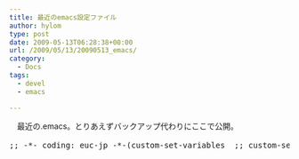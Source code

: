```yaml
---
title: 最近のemacs設定ファイル
author: hylom
type: post
date: 2009-05-13T06:28:38+00:00
url: /2009/05/13/20090513_emacs/
category:
  - Docs
tags:
  - devel
  - emacs

---
```

　最近の.emacs。とりあえずバックアップ代わりにここで公開。

<pre class="code">;; -*- coding: euc-jp -*-(custom-set-variables  ;; custom-set-variables was added by Custom.  ;; If you edit it by hand&#44; you could mess it up&#44; so be careful.  ;; Your init file should contain only one such instance.  ;; If there is more than one&#44; they won't work right. '(c-default-style (quote ((c-mode . "k&r;") (c++-mode . "k&r;") (java-mode . "java") (awk-mode . "awk") (other . "gnu")))) '(case-fold-search t) '(current-language-environment "English") '(save-place t nil (saveplace)) '(tab-stop-list (quote (4 8 12 16 20 24 28 32 36 40 44 48 52 56 60 64 68 72 76 80 84 88 92 96 100 104 108 112 116 120))) '(tool-bar-mode nil nil (tool-bar)) '(transient-mark-mode t) '(uniquify-buffer-name-style (quote forward) nil (uniquify)))(custom-set-faces  ;; custom-set-faces was added by Custom.  ;; If you edit it by hand&#44; you could mess it up&#44; so be careful.  ;; Your init file should contain only one such instance.  ;; If there is more than one&#44; they won't work right. );; .emacs.el;; 選択範囲の色を指定(set-face-background 'region "SkyBlue")(set-face-foreground 'region "black");; 起動時のウィンドウサイズ、色などを設定(if (boundp 'window-system)    (setq default-frame-alist          (append (list                   '(foreground-color . "black")  ; 文字色                   '(background-color . "white")  ; 背景色                   '(border-color     . "white")  ; ボーダー色                   '(mouse-color      . "black")  ; マウスカーソルの色                   '(cursor-color     . "black")  ; カーソルの色                   '(cursor-type      . box)      ; カーソルの形状                   '(top . 60) ; ウィンドウの表示位置（Y座標）                   '(left . 140) ; ウィンドウの表示位置（X座標）                   '(width . 50) ; ウィンドウの幅（文字数）                   '(height . 45) ; ウィンドウの高さ（文字数）                   )                  default-frame-alist)))(setq initial-frame-alist default-frame-alist )(global-set-key "\C-h" 'delete-backward-char)(prefer-coding-system 'utf-8-unix);;(autoload 'cperl-mode "cperl" "Perl editing mode." t)(require 'cperl-mode)(setq auto-mode-alist      (append '(("\\.pl$" . cperl-mode)		("\\.pm$" . cperl-mode)		("\\.mm$" . objc-mode)) auto-mode-alist));; Turn on tabs(setq indent-tabs-mode t)(setq-default indent-tabs-mode t);; Set the tab width(setq default-tab-width 4)(setq tab-width 4)(setq c-basic-indent 4);;python-mode(add-hook 'python-mode-hook	  '(lambda();;	     (setq indent-tabs-mode t)	     (setq indent-level 4)	     (setq python-indent 4)	     (setq tab-width 4)));;c-mode(add-hook 'c-mode-hook	  '(lambda()         (setq tab-width 4)         (setq indent-tabs-mode nil)         (setq c-basic-offset 4)));; キーワードのカラー表示を有効化;; 「t」の部分を「nil」にするとカラー表示をOffにできる(global-font-lock-mode t);; テキストエンコーディングとしてUTF-8を優先的に使用する;; 「utf-8」の部分を「cp932」とするとCP932（Windows用Shift JIS）優先となる(prefer-coding-system 'utf-8);; 起動時のメッセージを表示しない;;「t」を「nil」にするとメッセージが表示される(setq inhibit-startup-message t);; 選択範囲をハイライトする;;「t」を「nil」にするとハイライトなしに(setq-default transient-mark-mode t);;; 行番号・桁番号をモードラインに表示する・しない設定(line-number-mode t) ; 行番号。tなら表示、nilなら非表示(column-number-mode t) ; 桁番号。tなら表示、nilなら非表示;; 対応するカッコを色表示する(show-paren-mode 1);; オートセーブOff;; 「nil」を「t」にするとOnに(auto-save-mode nil);; バックアップファイルを作る;; 「nil」を「t」にするとバックアップファイルを作らない(setq backup-inhibited nil);; モードラインに現在時刻を表示する(display-time);; カレントディレクトリをホームディレクトリに設定;; ""内は任意のディレクトリを指定可能(cd "~/"); Emacsバージョン別の設定; for NTEmacs(if (string-match "Emacs 22" (emacs-version))	(progn; イタリックやボールドフォントを標準フォントから作成する(setq w32-enable-synthesized-fonts t); 使用するフォントを指定 for NTEmacs; 「myfont」という名前で新たなフォントセットを定義; 英字フォントとしてメイリオ、14ポイントを使用(create-fontset-from-ascii-font "-outline-メイリオ-normal-r-normal-normal-14-*-*-*-*-*-iso8859-1" nil "myfont"); myfontの日本語フォントとしてメイリオを使用; フォントサイズは英字のサイズに合わせる(set-fontset-font "fontset-myfont"                  'japanese-jisx0208				  '("メイリオ" . "jisx0208-sjis")); myfontのカタカナフォントとしてメイリオを使用; フォントサイズは英字のサイズに合わせる(set-fontset-font "fontset-myfont"                  'katakana-jisx0201                  '("メイリオ" . "jisx0201-katakana")); 定義したフォントセットを登録(setcdr (assoc 'font default-frame-alist) "fontset-myfont"); NTEmacsの設定ここまで	  ) t); for Meadow(if (string-match "Emacs 21" (emacs-version))	(progn; 日本語環境設定(set-language-environment "Japanese")(mw32-ime-initialize)(setq default-input-method "MW32-IME"); フォントセットを追加(w32-add-font     "Meiryo 14"     '((spec	((:char-spec ascii :height any)	 strict	 (w32-logfont "Meiryo" 0 -14 400 0 nil nil nil 0 1 3 0))	((:char-spec ascii :height any :weight bold)	 strict	 (w32-logfont "Meiryo" 0 -14 700 0 nil nil nil 0 1 3 0)	 ((spacing . -1)))	((:char-spec ascii :height any :slant italic)	 strict	 (w32-logfont "Meiryo" 0 -14 400 0   t nil nil 0 1 3 0))	((:char-spec ascii :height any :weight bold :slant italic)	 strict	 (w32-logfont "Meiryo" 0 -14 700 0   t nil nil 0 1 3 0)	 ((spacing . -1)))	((:char-spec japanese-jisx0208 :height any)	 strict	 (w32-logfont "Meiryo" 0 -14 400 0 nil nil nil 128 1 3 0))	((:char-spec japanese-jisx0208 :height any :weight bold)	 strict	 (w32-logfont "Meiryo" 0 -14 700 0 nil nil nil 128 1 3 0)	 ((spacing . -1)))	((:char-spec japanese-jisx0208 :height any :slant italic)	 strict	 (w32-logfont "Meiryo" 0 -14 400 0   t nil nil 128 1 3 0))	((:char-spec japanese-jisx0208 :height any :weight bold :slant italic)	 strict	 (w32-logfont "Meiryo" 0 -14 700 0   t nil nil 128 1 3 0)	 ((spacing . -1)))))); 起動時およびnew-frame時のフレーム(ウィンドウ)の設定。(add-to-list 'default-frame-alist '(font . "Meiryo 14")); IMEのフォントを設定(let ((logfont '(w32-logfont "Meiryo" 0 -14 400 0 nil nil nil 128 1 3 0)))  (modify-frame-parameters (selected-frame) (list (cons 'ime-font logfont)))  (add-to-list 'default-frame-alist (cons 'ime-font logfont))  ); Meadowの設定ここまで	  ) t)</pre>

